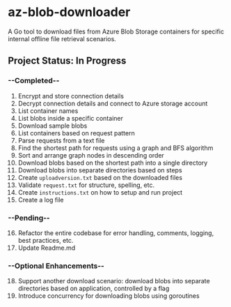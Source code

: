 # az-blob-downloader
A Go tool to download files from Azure Blob Storage containers for specific internal offline file retrieval scenarios.

## **Project Status: In Progress**

### **--Completed--**
1. Encrypt and store connection details
2. Decrypt connection details and connect to Azure storage account
3. List container names
4. List blobs inside a specific container
5. Download sample blobs
6. List containers based on request pattern
7. Parse requests from a text file
8. Find the shortest path for requests using a graph and BFS algorithm
9. Sort and arrange graph nodes in descending order
10. Download blobs based on the shortest path into a single directory
11. Download blobs into separate directories based on steps
12. Create `uploadversion.txt` based on the downloaded files
13. Validate `request.txt` for structure, spelling, etc.
14. Create `instructions.txt` on how to setup and run project
15. Create a log file

### **--Pending--**
16. Refactor the entire codebase for error handling, comments, logging, best practices, etc.
17. Update Readme.md

### **--Optional Enhancements--**
18. Support another download scenario: download blobs into separate directories based on application, controlled by a flag  
19. Introduce concurrency for downloading blobs using goroutines


